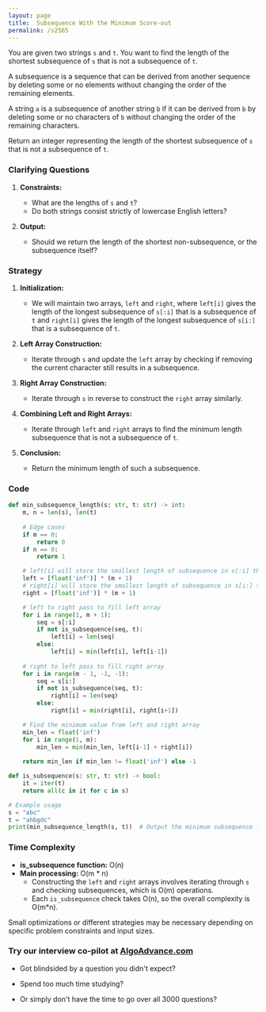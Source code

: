```yaml
---
layout: page
title:  Subsequence With the Minimum Score-out
permalink: /s2565
---
```


You are given two strings `s` and `t`. You want to find the length of the shortest subsequence of `s` that is not a subsequence of `t`. 

A subsequence is a sequence that can be derived from another sequence by deleting some or no elements without changing the order of the remaining elements. 

A string `a` is a subsequence of another string `b` if it can be derived from `b` by deleting some or no characters of `b` without changing the order of the remaining characters.

Return an integer representing the length of the shortest subsequence of `s` that is not a subsequence of `t`.

### Clarifying Questions

1. **Constraints:**
   - What are the lengths of `s` and `t`?
   - Do both strings consist strictly of lowercase English letters?
   
2. **Output:**
   - Should we return the length of the shortest non-subsequence, or the subsequence itself?

### Strategy

1. **Initialization:**
   - We will maintain two arrays, `left` and `right`, where `left[i]` gives the length of the longest subsequence of `s[:i]` that is a subsequence of `t` and `right[i]` gives the length of the longest subsequence of `s[i:]` that is a subsequence of `t`.

2. **Left Array Construction:**
   - Iterate through `s` and update the `left` array by checking if removing the current character still results in a subsequence.

3. **Right Array Construction:**
   - Iterate through `s` in reverse to construct the `right` array similarly.

4. **Combining Left and Right Arrays:**
   - Iterate through `left` and `right` arrays to find the minimum length subsequence that is not a subsequence of `t`.

5. **Conclusion:**
   - Return the minimum length of such a subsequence.

### Code

```python
def min_subsequence_length(s: str, t: str) -> int:
    m, n = len(s), len(t)
    
    # Edge cases
    if m == 0:
        return 0
    if n == 0:
        return 1

    # left[i] will store the smallest length of subsequence in s[:i] that is not in t
    left = [float('inf')] * (m + 1)
    # right[i] will store the smallest length of subsequence in s[i:] that is not in t
    right = [float('inf')] * (m + 1)

    # left to right pass to fill left array
    for i in range(1, m + 1):
        seq = s[:i]
        if not is_subsequence(seq, t):
            left[i] = len(seq)
        else:
            left[i] = min(left[i], left[i-1])
    
    # right to left pass to fill right array
    for i in range(m - 1, -1, -1):
        seq = s[i:]
        if not is_subsequence(seq, t):
            right[i] = len(seq)
        else:
            right[i] = min(right[i], right[i+1])

    # Find the minimum value from left and right array
    min_len = float('inf')
    for i in range(1, m):
        min_len = min(min_len, left[i-1] + right[i])
    
    return min_len if min_len != float('inf') else -1

def is_subsequence(s: str, t: str) -> bool:
    it = iter(t)
    return all(c in it for c in s)

# Example usage
s = "abc"
t = "ahbgdc"
print(min_subsequence_length(s, t))  # Output the minimum subsequence length
```

### Time Complexity

- **is_subsequence function:** O(n)
- **Main processing:** O(m * n)
  - Constructing the `left` and `right` arrays involves iterating through `s` and checking subsequences, which is O(m) operations.
  - Each `is_subsequence` check takes O(n), so the overall complexity is O(m*n).

Small optimizations or different strategies may be necessary depending on specific problem constraints and input sizes.


### Try our interview co-pilot at [AlgoAdvance.com](https://algoAdvance.com)

- Got blindsided by a question you didn't expect?

- Spend too much time studying?

- Or simply don't have the time to go over all 3000 questions?

